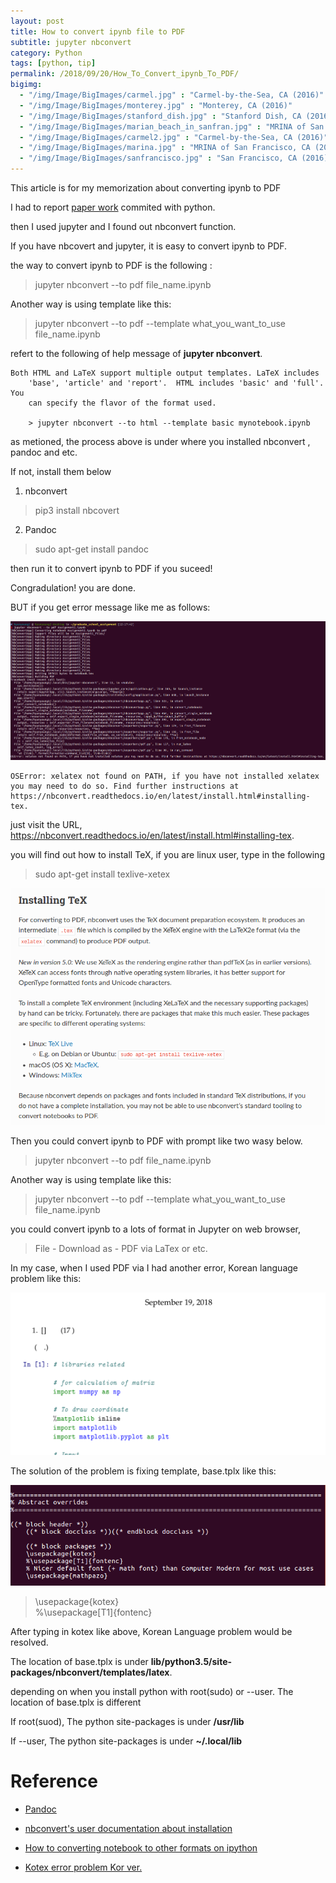 ```yaml
---
layout: post
title: How to convert ipynb file to PDF
subtitle: jupyter nbconvert 
category: Python
tags: [python, tip]
permalink: /2018/09/20/How_To_Convert_ipynb_To_PDF/
bigimg: 
  - "/img/Image/BigImages/carmel.jpg" : "Carmel-by-the-Sea, CA (2016)"
  - "/img/Image/BigImages/monterey.jpg" : "Monterey, CA (2016)"
  - "/img/Image/BigImages/stanford_dish.jpg" : "Stanford Dish, CA (2016)"
  - "/img/Image/BigImages/marian_beach_in_sanfran.jpg" : "MRINA of San Francisco, CA (2016)"
  - "/img/Image/BigImages/carmel2.jpg" : "Carmel-by-the-Sea, CA (2016)"
  - "/img/Image/BigImages/marina.jpg" : "MRINA of San Francisco, CA (2016)"
  - "/img/Image/BigImages/sanfrancisco.jpg" : "San Francisco, CA (2016)"
---
```


This article is for my memorization about converting ipynb to PDF

I had to report [paper work](https://github.com/hyunyoung2/Hyunyoung2_graduate_school_assignment/blob/master/Selected_Topic_in_Computer_Science/Assignment1/Assignment1.ipynb) commited with python. 

then I used jupyter and I found out nbconvert function. 

If you have nbcovert and jupyter, it is easy to convert ipynb to PDF. 

the way to convert ipynb to PDF is the following :

> jupyter nbconvert --to pdf file_name.ipynb

Another way is using template like this:

> jupyter nbconvert --to pdf --template what_you_want_to_use file_name.ipynb

refert to the following of help message of **jupyter nbconvert**.

```
Both HTML and LaTeX support multiple output templates. LaTeX includes
    'base', 'article' and 'report'.  HTML includes 'basic' and 'full'. You
    can specify the flavor of the format used.
    
    > jupyter nbconvert --to html --template basic mynotebook.ipynb
```

as metioned, the process above is under where you installed nbconvert , pandoc and etc.

If not, install them below 

1. nbconvert 

> pip3 install nbcovert

2. Pandoc 

> sudo apt-get install pandoc

then run it to convert ipynb to PDF if you suceed! 

Congradulation! you are done. 

BUT if you get error message like me as follows:

![](/img/Image/Languages/Python/2018-09-20-How_To_Convert_ipynb_To_PDF/jupyter_notebook_nbconvert_pdf_error.png)

```
OSError: xelatex not found on PATH, if you have not installed xelatex you may need to do so. Find further instructions at https://nbconvert.readthedocs.io/en/latest/install.html#installing-tex.
```
just visit the URL, https://nbconvert.readthedocs.io/en/latest/install.html#installing-tex.

you will find out how to install TeX, if you are linux user, type in the following 

> sudo apt-get install texlive-xetex

![](/img/Image/Languages/Python/2018-09-20-How_To_Convert_ipynb_To_PDF/Install_TeX.png)

Then you could convert ipynb to PDF with prompt like two wasy below.

> jupyter nbconvert --to pdf file_name.ipynb

Another way is using template like this:

> jupyter nbconvert --to pdf --template what_you_want_to_use file_name.ipynb


you could convert ipynb to a lots of format in Jupyter on web browser, 

> File - Download as - PDF via LaTex or etc.

In my case, when I used PDF via I had another error, Korean language problem like this:

![](/img/Image/Languages/Python/2018-09-20-How_To_Convert_ipynb_To_PDF/Korean_language_problem.png)

The solution of the problem is fixing template, base.tplx like this: 

![](/img/Image/Languages/Python/2018-09-20-How_To_Convert_ipynb_To_PDF/basetplx.png)

>\\usepackage{kotex}  
>%\usepackage[T1]{fontenc}

After typing in  kotex like above, Korean Language problem would be resolved.

The location of base.tplx is under **lib/python3.5/site-packages/nbconvert/templates/latex**. 

depending on when you install python with root(sudo) or --user. The location of base.tplx is different

If root(suod), The python site-packages is under **/usr/lib**

If --user, The python site-packages is under **~/.local/lib**


# Reference

 - [Pandoc](http://pandoc.org/)
 
 - [nbconvert's user documentation about installation](https://nbconvert.readthedocs.io/en/latest/install.html#installing-tex)
 
 - [How to converting notebook to other formats on ipython](https://ipython.org/ipython-doc/3/notebook/nbconvert.html)

 - [Kotex error problem Kor ver.](http://hoze.tistory.com/1426)
